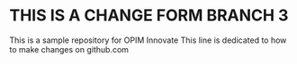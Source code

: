 # THIS IS A CHANGE FORM BRANCH 3
This is a sample repository for OPIM Innovate
This line is dedicated to how to make changes on github.com
